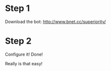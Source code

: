 # Step 1 #

Download the bot:
http://www.bnet.cc/superiority/


# Step 2 #
Configure it! Done!

Really is that easy!
